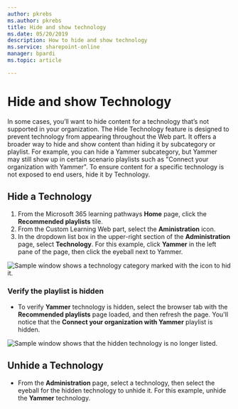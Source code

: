 ```yaml
---
author: pkrebs
ms.author: pkrebs
title: Hide and show technology
ms.date: 05/20/2019
description: How to hide and show technology
ms.service: sharepoint-online
manager: bpardi
ms.topic: article

---
```


# Hide and show Technology

In some cases, you’ll want to hide content for a technology that’s not supported in your organization. The Hide Technology feature is designed to prevent technology from appearing throughout the Web part. It offers a broader way to hide and show content than hiding it by subcategory or playlist. For example, you can hide a Yammer subcategory, but Yammer may still show up in certain scenario playlists such as "Connect your organization with Yammer". To ensure content for a specific technology is not exposed to end users, hide it by Technology. 

## Hide a Technology

1. From the Microsoft 365 learning pathways **Home** page, click the **Recommended playlists** tile.
2. From the Custom Learning Web part, select the **Aministration** icon.
3. In the dropdown list box in the upper-right section of the **Administration** page, select **Technology**.
For this example, click **Yammer** in the left pane of the page, then click the eyeball next to Yammer.  

![Sample window shows a technology category marked with the icon to hid it.](media/cg-hidetech.png)

### Verify the playlist is hidden
- To verify **Yammer** technology is hidden, select the browser tab with the **Recommended playlists** page loaded, and then refresh the page. You'll notice that the **Connect your organization with Yammer** playlist is hidden. 

![Sample window shows that the hidden technology is no longer listed.](media/cg-hidetechrefresh.png)

## Unhide a Technology

- From the **Administration** page, select a technology, then select the eyeball for the hidden technology to unhide it. For this example, unhide the **Yammer** technology. 